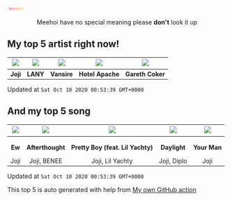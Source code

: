 [![Meehoi Logo](https://github.com/beam41/beam41/raw/master/mh.svg)](http://my.meehoi.me/)
<p align="center">Meehoi have no special meaning please <b>don't</b> look it up</p>

## My top 5 artist right now!
<!-- table start -->
|<img src="https://i.scdn.co/image/50c504c91a2ccd2b5f39837e6261463267b858a2">|<img src="https://i.scdn.co/image/e01b533f7d220c35549f13a32b3fc6a77f965280">|<img src="https://i.scdn.co/image/81f5ac3b73f437052726cf5b413a6a8c98ed1b54">|<img src="https://i.scdn.co/image/cc999d89e7d03c47d4c99dacb58166fc6063fe65">|<img src="https://i.scdn.co/image/01d9ba02ae7ec5ae008124dcc5eae37283ba4c78">|
| :---: | :---: | :---: | :---: | :---: |
|<b>Joji</b>|<b>LANY</b>|<b>Vansire</b>|<b>Hotel Apache</b>|<b>Gareth Coker</b>|

Updated at `Sat Oct 10 2020 00:53:39 GMT+0000`
<!-- table end -->

## And my top 5 song
<!-- table song start -->
|<img src="https://i.scdn.co/image/ab67616d00001e02282383a07d5db6159cb5daa4">|<img src="https://i.scdn.co/image/ab67616d00001e02282383a07d5db6159cb5daa4">|<img src="https://i.scdn.co/image/ab67616d00001e02282383a07d5db6159cb5daa4">|<img src="https://i.scdn.co/image/ab67616d00001e020e991b59cee17246a5e604d0">|<img src="https://i.scdn.co/image/ab67616d00001e02282383a07d5db6159cb5daa4">|
| :---: | :---: | :---: | :---: | :---: |
|<p><b>Ew</b></p> Joji|<p><b>Afterthought</b></p> Joji, BENEE|<p><b>Pretty Boy (feat. Lil Yachty)</b></p> Joji, Lil Yachty|<p><b>Daylight</b></p> Joji, Diplo|<p><b>Your Man</b></p> Joji|

Updated at `Sat Oct 10 2020 00:53:39 GMT+0000`
<!-- table song end -->

This top 5 is auto generated with help from [My own GitHub action](https://github.com/beam41/spotify-listening)